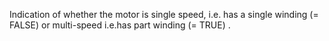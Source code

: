 Indication of whether the motor is single speed, i.e. has a single winding (= FALSE) or multi-speed i.e.has part winding (= TRUE) .